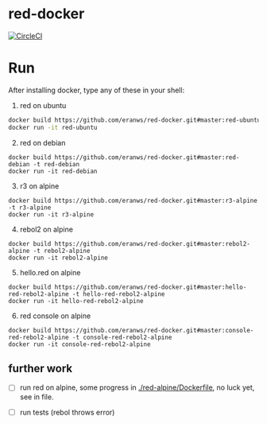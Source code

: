 # red-docker

[![CircleCI](https://circleci.com/gh/eranws/red-docker.svg?style=svg)](https://circleci.com/gh/eranws/red-docker)

# Run 

After installing docker, type any of these in your shell:

1. red on ubuntu
```bash
docker build https://github.com/eranws/red-docker.git#master:red-ubuntu -t red-ubuntu
docker run -it red-ubuntu
```

2. red on debian
```
docker build https://github.com/eranws/red-docker.git#master:red-debian -t red-debian
docker run -it red-debian
```

3. r3 on alpine
```
docker build https://github.com/eranws/red-docker.git#master:r3-alpine -t r3-alpine
docker run -it r3-alpine
```

4. rebol2 on alpine
```
docker build https://github.com/eranws/red-docker.git#master:rebol2-alpine -t rebol2-alpine
docker run -it rebol2-alpine
```

5. hello.red on alpine
```
docker build https://github.com/eranws/red-docker.git#master:hello-red-rebol2-alpine -t hello-red-rebol2-alpine
docker run -it hello-red-rebol2-alpine
```

6. red console on alpine
```
docker build https://github.com/eranws/red-docker.git#master:console-red-rebol2-alpine -t console-red-rebol2-alpine
docker run -it console-red-rebol2-alpine
```


## further work

- [ ] run red on alpine, some progress in [./red-alpine/Dockerfile](./red-alpine/Dockerfile), no luck yet, see in file.
- [ ] run tests (rebol throws error)

